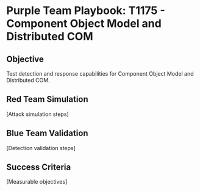 # Purple Team Playbook: T1175 - Component Object Model and Distributed COM

## Objective
Test detection and response capabilities for Component Object Model and Distributed COM.

## Red Team Simulation
[Attack simulation steps]

## Blue Team Validation
[Detection validation steps]

## Success Criteria
[Measurable objectives]
